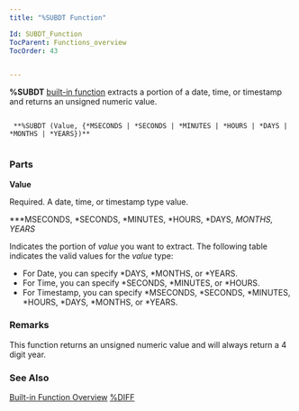 ```yaml
---
title: "%SUBDT Function"

Id: SUBDT_Function
TocParent: Functions_overview
TocOrder: 43


---
```


<span style="FONT-WEIGHT: bold">%SUBDT</span> [built-in function](Functions_overview.html) extracts a portion of a date, time, or timestamp and returns an unsigned numeric value. 

```

 **%SUBDT (Value, {*MSECONDS | *SECONDS | *MINUTES | *HOURS | *DAYS | *MONTHS | *YEARS})** 
        
```

### Parts

**Value** 

Required. A date, time, or timestamp type value.


***MSECONDS, *SECONDS, *MINUTES, *HOURS, *DAYS, *MONTHS, *YEARS** 

Indicates the portion of *value* you want to extract. The following table indicates the valid values for the *value* type: 

- For Date, you can specify *DAYS, *MONTHS, or *YEARS.
- For Time, you can specify *SECONDS, *MINUTES, or *HOURS.
- For Timestamp, you can specify *MSECONDS, *SECONDS, *MINUTES, *HOURS, *DAYS, *MONTHS, or *YEARS.


### Remarks
This function returns an unsigned numeric value and will always return a 4 digit year. 

### See Also
[Built-in Function Overview](Functions_overview.html)
[%DIFF](DIFF_Function.html) 
